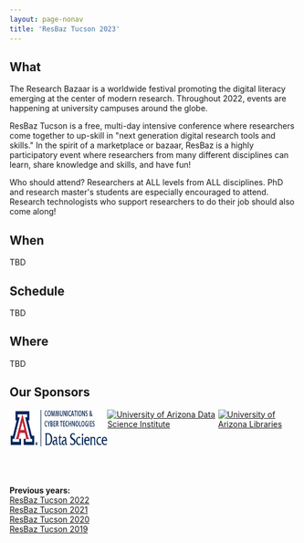 ```yaml
---
layout: page-nonav
title: 'ResBaz Tucson 2023'
---
```


<style>
  @media (min-width:1280px) {
    .container {
      width: 1280px;
    }
  }
  .calendar {
    width: 100%;
    overflow: auto;
  }
  .btn2022 {
    font-family: Montserrat,"Helvetica Neue",Helvetica,Arial,sans-serif;
    text-transform: uppercase;
    font-size: 18px;
    font-weight: 700;
    background-color: #EA5A2A;
    color: white;
  }
  .spread {
    display: flex;
    width: 100%;
    justify-content: space-around;
  }
</style>

## What

The Research Bazaar is a worldwide festival promoting the digital literacy emerging at the center of modern research. Throughout 2022, events are happening at university campuses around the globe.

ResBaz Tucson is a free, multi-day intensive conference where researchers come together to up-skill in "next generation digital research tools and skills." In the spirit of a marketplace or bazaar, ResBaz is a highly participatory event where researchers from many different disciplines can learn, share knowledge and skills, and have fun!

Who should attend? Researchers at ALL levels from ALL disciplines. PhD and research master's students are especially encouraged to attend. Research technologists who support researchers to do their job should also come along!

## When

TBD

## Schedule

TBD

<!--
<div class="calendar">
<iframe src="https://docs.google.com/spreadsheets/d/e/2PACX-1vTtqfEpBb1m0xHr9urmr8tpFl8w7JQAxMoGG5CJ5y4B8-mrqT2vuU2_YJ25ismWQpdm_H74aYcjmZkQ/pubhtml?widget=true&amp;headers=false" width="1245" height="500"></iframe>
</div>
-->

## Where

TBD

<!--
Online, with an in-person Hacky Hour Event.

Zoom links and passwords for all the sessions will be sent to the email address you provide on the registration form.

<a href="https://forms.gle/PToMz4TvfsVRUnVT9" class="btn btn2022" target="_blank">Register</a>
-->
## Our Sponsors

<div class="spread">
  <a href="https://datascience.cals.arizona.edu/"><img src="/img/logos/cctLogo.png" alt="University of Arizona Communications &amp; Cyber Technologies" height="65"></a>
  <a href="https://datascience.arizona.edu/"><img src="https://datascience.arizona.edu/sites/default/files/Data%20Science%20Institute_Webheader%20%281%29_0.svg" alt="University of Arizona Data Science Institute" height="65"></a>
  <a href="https://new.library.arizona.edu/"><img src="/img/logos/ua_libraries.png" alt="University of Arizona Libraries" height="65"></a>
</div>

<br><br><br>
**Previous years:**<br/>
<a href="/resbaz/resbazTucson2022">ResBaz Tucson 2022</a><br/>
<a href="/resbaz/resbazTucson2021">ResBaz Tucson 2021</a><br/>
<a href="/resbaz/resbazTucson2020">ResBaz Tucson 2020</a><br/>
<a href="/resbaz/resbazTucson2019">ResBaz Tucson 2019</a>
